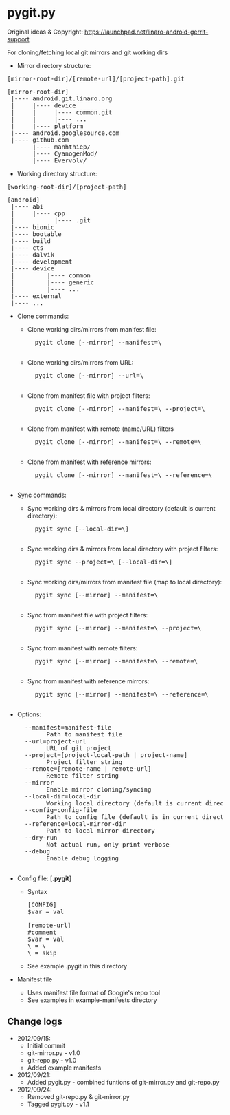 pygit.py
=========

Original ideas & Copyright: https://launchpad.net/linaro-android-gerrit-support

For cloning/fetching local git mirrors and git working dirs

* Mirror directory structure:
<pre>
[mirror-root-dir]/[remote-url]/[project-path].git
</pre>
<pre>
[mirror-root-dir]
 |---- android.git.linaro.org
 |     |---- device
 |     |     |---- common.git
 |     |     |---- ...
 |     |---- platform
 |---- android.googlesource.com
 |---- github.com
       |---- manhthiep/
       |---- CyanogenMod/
       |---- Evervolv/
</pre>

* Working directory structure:
<pre>
[working-root-dir]/[project-path]
</pre>
<pre>
[android]
 |---- abi
 |     |---- cpp
 |           |---- .git
 |---- bionic
 |---- bootable                    
 |---- build
 |---- cts
 |---- dalvik
 |---- development
 |---- device
 |         |---- common
 |         |---- generic
 |         |---- ...
 |---- external
 |---- ...
</pre>

* Clone commands:

  * Clone working dirs/mirrors from manifest file:
      <pre>
      pygit clone [--mirror] --manifest=\<manifest-file\>
      </pre>
  * Clone working dirs/mirrors from URL:
      <pre>
      pygit clone [--mirror] --url=\<project-url\>
      </pre>
  * Clone from manifest file with project filters:
      <pre>
      pygit clone [--mirror] --manifest=\<manifest-file\> --project=\<project-local-path/project-name\>
      </pre>
  * Clone from manifest with remote (name/URL) filters
      <pre>
      pygit clone [--mirror] --manifest=\<manirest-file\> --remote=\<remote-name/remote-url\>
      </pre>
  * Clone from manifest with reference mirrors:
      <pre>
      pygit clone [--mirror] --manifest=\<manifest-file\> --reference=\<local-mirror-dir\>
      </pre>

* Sync commands:

  * Sync working dirs & mirrors from local directory (default is current directory):
      <pre>
      pygit sync [--local-dir=\<local-dir\>]
      </pre>
  * Sync working dirs & mirrors from local directory with project filters:
      <pre>
      pygit sync --project=\<project-local-path\> [--local-dir=\<local-dir\>]
      </pre>
  * Sync working dirs/mirrors from manifest file (map to local directory):
      <pre>
      pygit sync [--mirror] --manifest=\<manifest-file\>
      </pre>
  * Sync from manifest file with project filters:
      <pre>
      pygit sync [--mirror] --manifest=\<manifest-file\> --project=\<project-local-path/project-name\>
      </pre>
  * Sync from manifest with remote filters:
      <pre>
      pygit sync [--mirror] --manifest=\<manifest-file\> --remote=\<remote-name/remote-url\>
      </pre>
  * Sync from manifest with reference mirrors:
      <pre>
      pygit sync [--mirror] --manifest=\<manifest-file\> --reference=\<local-mirror-dir\>
      </pre>

* Options:
    <pre>
    --manifest=manifest-file
          Path to manifest file
    --url=project-url
          URL of git project
    --project=[project-local-path | project-name]
          Project filter string
    --remote=[remote-name | remote-url]
          Remote filter string
    --mirror
          Enable mirror cloning/syncing
    --local-dir=local-dir
          Working local directory (default is current directory)
    --config=config-file
          Path to config file (default is in current directory)
    --reference=local-mirror-dir
          Path to local mirror directory
    --dry-run
          Not actual run, only print verbose
    --debug
          Enable debug logging
    </pre>

* Config file: [**.pygit**]
  * Syntax
    <pre>
    [CONFIG]
    $var = val
    
    [remote-url]
    #comment
    $var = val
    \<src-path\> = \<local-path\>
    \<src-path\> = skip
    </pre>
  * See example .pygit in this directory

* Manifest file
  * Uses manifest file format of Google's repo tool
  * See examples in example-manifests directory  

Change logs
---------------
* 2012/09/15: 
    * Initial commit
    * git-mirror.py - v1.0
    * git-repo.py - v1.0
    * Added example manifests
* 2012/09/21:
    * Added pygit.py - combined funtions of git-mirror.py and git-repo.py
* 2012/09/24:
    * Removed git-repo.py & git-mirror.py
    * Tagged pygit.py - v1.1

